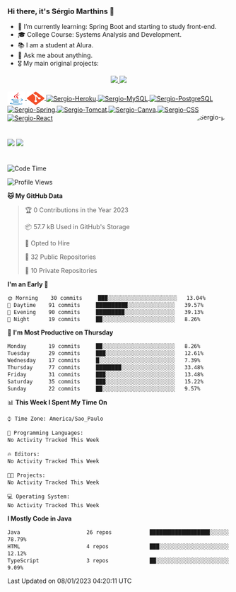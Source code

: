 ### Hi there, it's Sérgio Marthins 👋


- 🌱 I’m currently learning: Spring Boot and starting to study front-end.
- 🎓 College Course: Systems Analysis and Development.
- 📚  I am a student at Alura.
- 💬 Ask me about anything.
- 🎖 My main original projects: 

<div align="center">
  <a href="https://github.com/Almadavic">
  <img height="180em" src="https://github-readme-stats.vercel.app/api?username=Marthiins&show_icons=true&theme=dracula&include_all_commits=true&count_private=true"/>
  <img height="180em" src="https://github-readme-stats.vercel.app/api/top-langs/?username=Marthiins&layout=compact&langs_count=7&theme=dracula"/>
</div>
<div style="display: inline_block"><br>
  <img align="center" alt="Sergio-Java" height="30" width="40" src="https://raw.githubusercontent.com/devicons/devicon/master/icons/java/java-original.svg">
  <img align="center" alt="Sergio-Git" height="30" width="40" src="https://raw.githubusercontent.com/devicons/devicon/master/icons/git/git-original.svg">
  <img align="center" alt="Sergio-Heroku" height="30" width="40" src="https://cdn.jsdelivr.net/gh/devicons/devicon/icons/heroku/heroku-plain-wordmark.svg" />             
  <img align="center" alt="Sergio-MySQL" height="30" width="40" src="https://cdn.jsdelivr.net/gh/devicons/devicon/icons/mysql/mysql-original-wordmark.svg" />
  <img align="center" alt="Sergio-PostgreSQL" height="30" width="40" src="https://cdn.jsdelivr.net/gh/devicons/devicon/icons/postgresql/postgresql-plain-wordmark.svg" />
  <img align="center" alt="Sergio-Spring" height="30" width="40" src="https://cdn.jsdelivr.net/gh/devicons/devicon/icons/spring/spring-original-wordmark.svg" />
  <img align="center" alt="Sergio-Tomcat" height="30" width="40" src="https://cdn.jsdelivr.net/gh/devicons/devicon/icons/tomcat/tomcat-original-wordmark.svg" />
  <img align="center" alt="Sergio-Canva" height="30" width="40" src="https://cdn.jsdelivr.net/gh/devicons/devicon/icons/canva/canva-original.svg" />
  <img align="center" alt="Sergio-CSS" height="30" width="40" src="https://cdn.jsdelivr.net/gh/devicons/devicon/icons/css3/css3-original.svg" />
  <img align="center" alt="Sergio-React" height="30" width="40" src="https://cdn.jsdelivr.net/gh/devicons/devicon/icons/react/react-original.svg" />        
  <img align="right" alt="Sergio-pic" height="150" style="border-radius:50px;" src="https://user-images.githubusercontent.com/47826754/188357708-748fc4f4-5846-47a3-9063-ce04eeefcb8f.png">
</div>

#

<div> 
 <a href = "mailto:sergio.marthiins@gmail.com"><img src="https://img.shields.io/badge/-Gmail-%23333?style=for-the-badge&logo=gmail&logoColor=white" target="_blank"></a>
  <a href="https://www.linkedin.com/in/.........../" target="_blank"><img src="https://img.shields.io/badge/-LinkedIn-%230077B5?style=for-the-badge&logo=linkedin&logoColor=white" target="_blank"></a> 
</div>

#

<!--START_SECTION:waka-->
![Code Time](http://img.shields.io/badge/Code%20Time-26%20hrs%2043%20mins-blue)

![Profile Views](http://img.shields.io/badge/Profile%20Views-2-blue)

**🐱 My GitHub Data** 

> 🏆 0 Contributions in the Year 2023
 > 
> 📦 57.7 kB Used in GitHub's Storage 
 > 
> 💼 Opted to Hire
 > 
> 📜 32 Public Repositories 
 > 
> 🔑 10 Private Repositories  
 > 
**I'm an Early 🐤** 

```text
🌞 Morning    30 commits     ███░░░░░░░░░░░░░░░░░░░░░░   13.04% 
🌇 Daytime    91 commits     ██████████░░░░░░░░░░░░░░░   39.57% 
🌃 Evening    90 commits     █████████░░░░░░░░░░░░░░░░   39.13% 
🌙 Night      19 commits     ██░░░░░░░░░░░░░░░░░░░░░░░   8.26%

```
📅 **I'm Most Productive on Thursday** 

```text
Monday       19 commits     ██░░░░░░░░░░░░░░░░░░░░░░░   8.26% 
Tuesday      29 commits     ███░░░░░░░░░░░░░░░░░░░░░░   12.61% 
Wednesday    17 commits     █░░░░░░░░░░░░░░░░░░░░░░░░   7.39% 
Thursday     77 commits     ████████░░░░░░░░░░░░░░░░░   33.48% 
Friday       31 commits     ███░░░░░░░░░░░░░░░░░░░░░░   13.48% 
Saturday     35 commits     ███░░░░░░░░░░░░░░░░░░░░░░   15.22% 
Sunday       22 commits     ██░░░░░░░░░░░░░░░░░░░░░░░   9.57%

```


📊 **This Week I Spent My Time On** 

```text
⌚︎ Time Zone: America/Sao_Paulo

💬 Programming Languages: 
No Activity Tracked This Week

🔥 Editors: 
No Activity Tracked This Week

🐱‍💻 Projects: 
No Activity Tracked This Week

💻 Operating System: 
No Activity Tracked This Week

```

**I Mostly Code in Java** 

```text
Java                     26 repos            ███████████████████░░░░░░   78.79% 
HTML                     4 repos             ███░░░░░░░░░░░░░░░░░░░░░░   12.12% 
TypeScript               3 repos             ██░░░░░░░░░░░░░░░░░░░░░░░   9.09%

```



 Last Updated on 08/01/2023 04:20:11 UTC
<!--END_SECTION:waka-->

